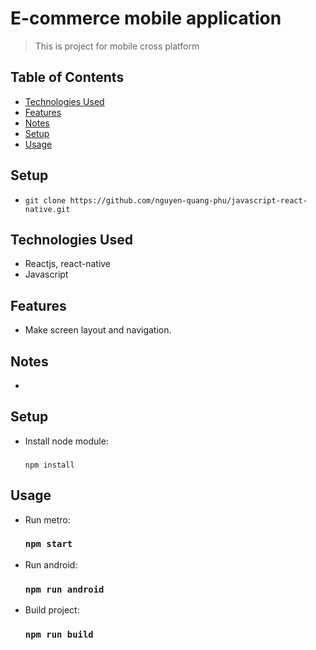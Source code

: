 # E-commerce mobile application

> This is project for mobile cross platform

## Table of Contents

- [Technologies Used](#technologies-used)
- [Features](#features)
- [Notes](#notes)
- [Setup](#setup)
- [Usage](#usage)

## Setup
- ```git clone https://github.com/nguyen-quang-phu/javascript-react-native.git ```
## Technologies Used

- Reactjs, react-native
- Javascript

## Features

- Make screen layout and navigation.

## Notes

-

## Setup

- Install node module:
  ### 
  ```
  npm install
  ```

## Usage

- Run metro:
  ### <a>`npm start`</a>
- Run android:
  ### `npm run android`
- Build project:
  ### `npm run build`
